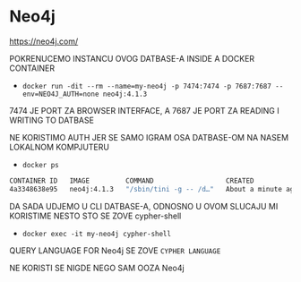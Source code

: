 # Neo4j

<https://neo4j.com/>

POKRENUCEMO INSTANCU OVOG DATBASE-A INSIDE A DOCKER CONTAINER

- `docker run -dit --rm --name=my-neo4j -p 7474:7474 -p 7687:7687 --env=NEO4J_AUTH=none neo4j:4.1.3`

7474 JE PORT ZA BROWSER INTERFACE, A 7687 JE PORT ZA READING I WRITING TO DATBASE

NE KORISTIMO AUTH JER SE SAMO IGRAM OSA DATBASE-OM NA NASEM LOKALNOM KOMPJUTERU

- `docker ps`

```zsh
CONTAINER ID   IMAGE         COMMAND                  CREATED              STATUS              PORTS                                                                                            NAMES
4a3348638e95   neo4j:4.1.3   "/sbin/tini -g -- /d…"   About a minute ago   Up About a minute   0.0.0.0:7474->7474/tcp, :::7474->7474/tcp, 7473/tcp, 0.0.0.0:7687->7687/tcp, :::7687->7687/tcp   my-neo4j
```

DA SADA UDJEMO U CLI DATBASE-A, ODNOSNO U OVOM SLUCAJU MI KORISTIME NESTO STO SE ZOVE cypher-shell

- `docker exec -it my-neo4j cypher-shell`

QUERY LANGUAGE FOR Neo4j SE ZOVE `CYPHER LANGUAGE`

NE KORISTI SE NIGDE NEGO SAM OOZA Neo4j
